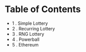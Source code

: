 # Table of Contents 
* 1 . Simple Lottery
* 2 . Recurring Lottery
* 3 . RNG Lottery
* 4 . Powerball
* 5 . Ethereum
